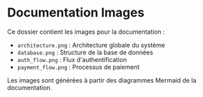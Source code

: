 # Documentation Images

Ce dossier contient les images pour la documentation :

- `architecture.png` : Architecture globale du système
- `database.png` : Structure de la base de données
- `auth_flow.png` : Flux d'authentification
- `payment_flow.png` : Processus de paiement

Les images sont générées à partir des diagrammes Mermaid de la documentation.
